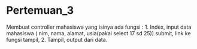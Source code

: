 # Pertemuan_3
Membuat controller mahasiswa yang isinya ada fungsi : 1. Index, input data mahasiswa ( nim, nama, alamat, usia(pakai select 17 sd 25)) submit, link ke fungsi tampil, 2. Tampil, output dari data.
